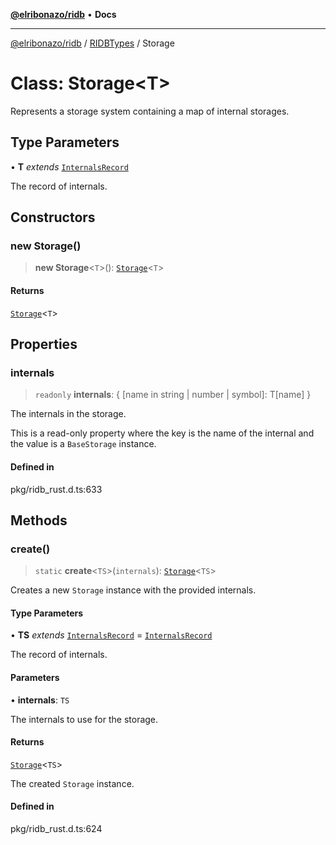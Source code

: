 [**@elribonazo/ridb**](../../../README.md) • **Docs**

***

[@elribonazo/ridb](../../../README.md) / [RIDBTypes](../README.md) / Storage

# Class: Storage\<T\>

Represents a storage system containing a map of internal storages.

## Type Parameters

• **T** *extends* [`InternalsRecord`](../type-aliases/InternalsRecord.md)

The record of internals.

## Constructors

### new Storage()

> **new Storage**\<`T`\>(): [`Storage`](Storage.md)\<`T`\>

#### Returns

[`Storage`](Storage.md)\<`T`\>

## Properties

### internals

> `readonly` **internals**: \{ \[name in string \| number \| symbol\]: T\[name\] \}

The internals in the storage.

This is a read-only property where the key is the name of the internal and the value is a `BaseStorage` instance.

#### Defined in

pkg/ridb\_rust.d.ts:633

## Methods

### create()

> `static` **create**\<`TS`\>(`internals`): [`Storage`](Storage.md)\<`TS`\>

Creates a new `Storage` instance with the provided internals.

#### Type Parameters

• **TS** *extends* [`InternalsRecord`](../type-aliases/InternalsRecord.md) = [`InternalsRecord`](../type-aliases/InternalsRecord.md)

The record of internals.

#### Parameters

• **internals**: `TS`

The internals to use for the storage.

#### Returns

[`Storage`](Storage.md)\<`TS`\>

The created `Storage` instance.

#### Defined in

pkg/ridb\_rust.d.ts:624
